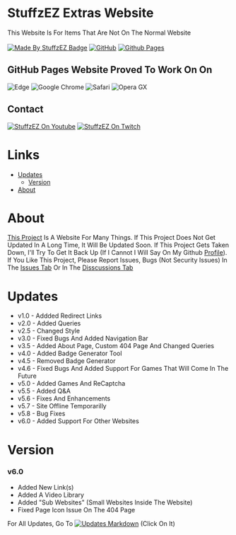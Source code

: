 # StuffzEZ Extras Website
This Website Is For Items That Are Not On The Normal Website
<br>
<br>
[![Made By StuffzEZ Badge](https://img.shields.io/badge/StuffzEZ-Made_By?label=Made%20By&labelColor=blue&color=orange)](https://bit.ly/m/StuffzEZ)
[![GitHub](https://img.shields.io/badge/github-%23121011.svg?style=for-the-badge&logo=github&logoColor=white)](https://github.com/StuffzEZ/stuffzez.github.io)
[![Github Pages](https://img.shields.io/badge/github%20pages-121013?style=for-the-badge&logo=github&logoColor=white)](https://stuffzez.github.io)

## GitHub Pages Website Proved To Work On On
![Edge](https://img.shields.io/badge/Edge-0078D7?style=for-the-badge&logo=Microsoft-edge&logoColor=white)
![Google Chrome](https://img.shields.io/badge/Google%20Chrome-FFA500?style=for-the-badge&logo=GoogleChrome&logoColor=white)
![Safari](https://img.shields.io/badge/Safari-000000?style=for-the-badge&logo=Safari&logoColor=white)
![Opera GX](https://img.shields.io/badge/Opera%20GX-FF1B2D?style=for-the-badge&logo=Opera%20GX&logoColor=white)

## Contact
[![StuffzEZ On Youtube](https://img.shields.io/badge/Youtube-FF0000?style=for-the-badge&logo=Youtube&logoColor=white)](https://youtube.com/@YT.StuffzEZ)
[![StuffzEZ On Twitch](https://img.shields.io/badge/Twitch-9347FF?style=for-the-badge&logo=twitch&logoColor=white)](https://www.twitch.tv/stuffzez_live)

##

# Links
- [Updates](#Updates)
  - [Version](#Version)
- [About](#About)

# About
[This Project](https://stuffzez.github.io) Is A Website For Many Things. If This Project Does Not Get Updated In A Long Time, It Will Be Updated Soon. If This Project Gets Taken Down, I'll Try To Get It Back Up (If I Cannot I Will Say On My Github [Profile](https://stuffzez.github.io/github-profile)). If You Like This Project, Please Report Issues, Bugs (Not Security Issues) In The [Issues Tab](https://github.com/StuffzEZ/stuffzez.github.io/issues) Or In The  [Disscussions Tab](https://github.com/StuffzEZ/stuffzez.github.io/discussions)

# Updates
- v1.0 - Addded Redirect Links
- v2.0 - Added Queries
- v2.5 - Changed Style
- v3.0 - Fixed Bugs And Added Navigation Bar
- v3.5 - Added About Page, Custom 404 Page And Changed Queries
- v4.0 - Added Badge Generator Tool
- v4.5 - Removed Badge Generator
- v4.6 - Fixed Bugs And Added Support For Games That Will Come In The Future
- v5.0 - Added Games And ReCaptcha
- v5.5 - Added Q&A
- v5.6 - Fixes And Enhancements
- v5.7 - Site Offline Temporarilly
- v5.8 - Bug Fixes
- v6.0 - Added Support For Other Websites

# Version

### v6.0
- Added New Link(s)
- Added A Video Library
- Added "Sub Websites" (Small Websites Inside The Website)
- Fixed Page Icon Issue On The 404 Page

For All Updates, Go To [![Updates Markdown](https://img.shields.io/static/v1?message=Updates.md&logo=markdown&labelColor=262626&color=303030&logoColor=white&label=%20)](https://github.com/StuffzEZ/stuffzez.github.io/blob/main/Updates.md) (Click On It)
